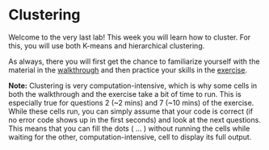 # Clustering

Welcome to the very last lab! This week you will learn how to cluster. For this, you will use both K-means and hierarchical clustering.

As always, there you will first get the chance to familiarize yourself with the material in the [walkthrough](Walkthrough/Clustering_Walkthrough.ipynb) and then practice your skills in the [exercise](Exercises/Clustering_Exercise.ipynb).

**Note:** Clustering is very computation-intensive, which is why some cells in both the walkthrough and the exercise take a bit of time to run. This is especially true for questions 2 (~2 mins) and 7 (~10 mins) of the exercise. While these cells run, you can simply assume that your code is correct (if no error code shows up in the first seconds) and look at the next questions. This means that you can fill the dots ( ... ) without running the cells while waiting for the other, computation-intensive, cell to display its full output.
